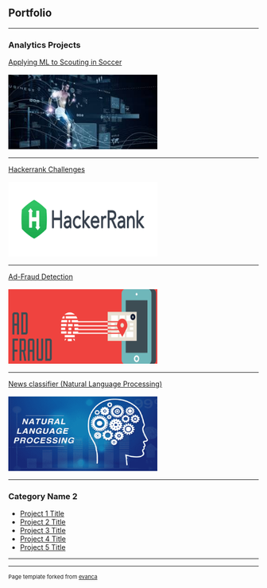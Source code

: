 ## Portfolio

---

### Analytics Projects

[Applying ML to Scouting in Soccer](/pdf/Scouting_Presentation.pdf)
<br><br>
<img src="images/Soccer_thumbnail.jfif?raw=true" width="300" height="150"/>

---
[Hackerrank Challenges](/pdf/sample_presentation.pdf)
<br><br>
<img src="images/Hackerrank_thumbnail.png?raw=true" width="300" height="150"/>

---
[Ad-Fraud Detection](/pdf/AdFraud_Presentation.pdf)
<br><br>
<img src="images/AdFraud_thumbnail.png?raw=true" width="300" height="150"/>

---
[News classifier (Natural Language Processing)](/pdf/NLP_Presentation.pdf)
<br><br>
<img src="images/NLP_thumbnail.png?raw=true" width="300" height="150"/>

---

### Category Name 2

- [Project 1 Title](http://example.com/)
- [Project 2 Title](http://example.com/)
- [Project 3 Title](http://example.com/)
- [Project 4 Title](http://example.com/)
- [Project 5 Title](http://example.com/)

---




---
<p style="font-size:11px">Page template forked from <a href="https://github.com/evanca/quick-portfolio">evanca</a></p>
<!-- Remove above link if you don't want to attibute -->

